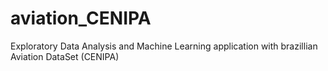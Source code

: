 # aviation_CENIPA
Exploratory Data Analysis and Machine Learning application with brazillian Aviation DataSet (CENIPA)
